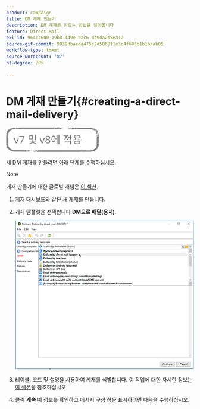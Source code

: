 ```yaml
---
product: campaign
title: DM 게재 만들기
description: DM 게재를 만드는 방법을 알아봅니다
feature: Direct Mail
exl-id: 964cc600-19b8-449e-bac6-dc9da2b5ea12
source-git-commit: 9839dbacda475c2a586811e3c4f686b1b1baab05
workflow-type: tm+mt
source-wordcount: '87'
ht-degree: 20%

---
```


# DM 게재 만들기{#creating-a-direct-mail-delivery}

![](../../assets/common.svg)

새 DM 게재를 만들려면 아래 단계를 수행하십시오.

>[!NOTE]
>
>게재 만들기에 대한 글로벌 개념은 [이 섹션](steps-about-delivery-creation-steps.md).

1. 게재 대시보드와 같은 새 게재를 만듭니다.
1. 게재 템플릿을 선택합니다 **DM으로 배달(용지)**.

   ![](assets/direct_mail.png)

1. 레이블, 코드 및 설명을 사용하여 게재를 식별합니다. 이 작업에 대한 자세한 정보는 [이 섹션](steps-create-and-identify-the-delivery.md#identifying-the-delivery)을 참조하십시오
1. 클릭 **계속** 이 정보를 확인하고 메시지 구성 창을 표시하려면 다음을 수행하십시오.

